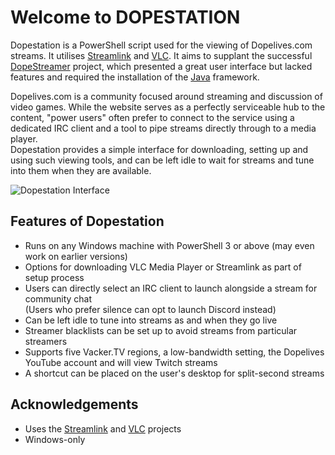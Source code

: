 # Welcome to DOPESTATION
Dopestation is a PowerShell script used for the viewing of Dopelives.com streams. It utilises [Streamlink](https://github.com/streamlink/streamlink) and [VLC](https://www.videolan.org).
It aims to supplant the successful [DopeStreamer](https://github.com/tvkanters/Dopestreamer) project, which presented a great user interface but lacked features and required the installation of the [Java](https://www.java.com) framework.

Dopelives.com is a community focused around streaming and discussion of video games. While the website serves as a perfectly serviceable hub to the content, "power users" often prefer to connect to the service using a dedicated IRC client and a tool to pipe streams directly through to a media player.  
Dopestation provides a simple interface for downloading, setting up and using such viewing tools, and can be left idle to wait for streams and tune into them when they are available.

![Dopestation Interface](https://i.imgur.com/xRG5kar.png)

## Features of Dopestation
- Runs on any Windows machine with PowerShell 3 or above (may even work on earlier versions)
- Options for downloading VLC Media Player or Streamlink as part of setup process
- Users can directly select an IRC client to launch alongside a stream for community chat  
(Users who prefer silence can opt to launch Discord instead)
- Can be left idle to tune into streams as and when they go live
- Streamer blacklists can be set up to avoid streams from particular streamers
- Supports five Vacker.TV regions, a low-bandwidth setting, the Dopelives YouTube account and will view Twitch streams
- A shortcut can be placed on the user's desktop for split-second streams

## Acknowledgements
- Uses the [Streamlink](https://github.com/streamlink/streamlink) and [VLC](https://www.videolan.org) projects
- Windows-only
